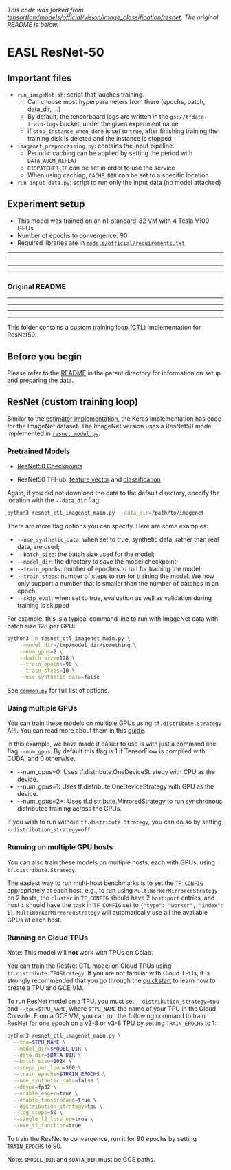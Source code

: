 *This code was forked from [tensorflow/models/official/vision/image_classification/resnet](https://github.com/tensorflow/models/tree/master/official/vision/image_classification/resnet). The original README is below.*

# EASL ResNet-50

## Important files

- `run_imageNet.sh`: script that lauches training.
  - Can choose most hyperparameters from there (epochs, batch, data_dir, ...)
  - By default, the tensorboard logs are written in the `gs://tfdata-train-logs` bucket, under the given experiment name
  - if `stop_instance_when_done` is set to `true`, after finishing training the training disk is deleted and the instance is stopped
- `imagenet_preprocessing.py`: contains the input pipeline.
  - Periodic caching can be applied by setting the period with `DATA_AUGM_REPEAT`
  - `DISPATCHER_IP` can be set in order to use the service
  - When using caching, `CACHE_DIR` can be set to a specific location
- `run_input_data.py`: script to run only the input data (no model attached)


## Experiment setup
- This model was trained on an n1-standard-32 VM with 4 Tesla V100 GPUs.
- Number of epochs to convergence: 90
- Required libraries are in [`models/official/requirements.txt`](https://gitlab.inf.ethz.ch/OU-KLIMOVIC/easl/ml_input_processing/-/blob/master/experiments/ml/models/official/requirements.txt)

----
----
----
----
### Original README

----
----
----
----


This folder contains a
[custom training loop (CTL)](#resnet-custom-training-loop) implementation for
ResNet50.

## Before you begin
Please refer to the [README](../README.md) in the parent directory for
information on setup and preparing the data.

## ResNet (custom training loop)

Similar to the [estimator implementation](../../../r1/resnet), the Keras
implementation has code for the ImageNet dataset. The ImageNet
version uses a ResNet50 model implemented in
[`resnet_model.py`](./resnet_model.py).


### Pretrained Models

* [ResNet50 Checkpoints](https://storage.googleapis.com/cloud-tpu-checkpoints/resnet/resnet50.tar.gz)

* ResNet50 TFHub: [feature vector](https://tfhub.dev/tensorflow/resnet_50/feature_vector/1)
and [classification](https://tfhub.dev/tensorflow/resnet_50/classification/1)

Again, if you did not download the data to the default directory, specify the
location with the `--data_dir` flag:

```bash
python3 resnet_ctl_imagenet_main.py --data_dir=/path/to/imagenet
```

There are more flag options you can specify. Here are some examples:

- `--use_synthetic_data`: when set to true, synthetic data, rather than real
data, are used;
- `--batch_size`: the batch size used for the model;
- `--model_dir`: the directory to save the model checkpoint;
- `--train_epochs`: number of epoches to run for training the model;
- `--train_steps`: number of steps to run for training the model. We now only
support a number that is smaller than the number of batches in an epoch.
- `--skip_eval`: when set to true, evaluation as well as validation during
training is skipped

For example, this is a typical command line to run with ImageNet data with
batch size 128 per GPU:

```bash
python3 -m resnet_ctl_imagenet_main.py \
    --model_dir=/tmp/model_dir/something \
    --num_gpus=2 \
    --batch_size=128 \
    --train_epochs=90 \
    --train_steps=10 \
    --use_synthetic_data=false
```

See [`common.py`](common.py) for full list of options.

### Using multiple GPUs

You can train these models on multiple GPUs using `tf.distribute.Strategy` API.
You can read more about them in this
[guide](https://www.tensorflow.org/guide/distribute_strategy).

In this example, we have made it easier to use is with just a command line flag
`--num_gpus`. By default this flag is 1 if TensorFlow is compiled with CUDA,
and 0 otherwise.

- --num_gpus=0: Uses tf.distribute.OneDeviceStrategy with CPU as the device.
- --num_gpus=1: Uses tf.distribute.OneDeviceStrategy with GPU as the device.
- --num_gpus=2+: Uses tf.distribute.MirroredStrategy to run synchronous
distributed training across the GPUs.

If you wish to run without `tf.distribute.Strategy`, you can do so by setting
`--distribution_strategy=off`.

### Running on multiple GPU hosts

You can also train these models on multiple hosts, each with GPUs, using
`tf.distribute.Strategy`.

The easiest way to run multi-host benchmarks is to set the
[`TF_CONFIG`](https://www.tensorflow.org/guide/distributed_training#TF_CONFIG)
appropriately at each host.  e.g., to run using `MultiWorkerMirroredStrategy` on
2 hosts, the `cluster` in `TF_CONFIG` should have 2 `host:port` entries, and
host `i` should have the `task` in `TF_CONFIG` set to `{"type": "worker",
"index": i}`.  `MultiWorkerMirroredStrategy` will automatically use all the
available GPUs at each host.

### Running on Cloud TPUs

Note: This model will **not** work with TPUs on Colab.

You can train the ResNet CTL model on Cloud TPUs using
`tf.distribute.TPUStrategy`. If you are not familiar with Cloud TPUs, it is
strongly recommended that you go through the
[quickstart](https://cloud.google.com/tpu/docs/quickstart) to learn how to
create a TPU and GCE VM.

To run ResNet model on a TPU, you must set `--distribution_strategy=tpu` and
`--tpu=$TPU_NAME`, where `$TPU_NAME` the name of your TPU in the Cloud Console.
From a GCE VM, you can run the following command to train ResNet for one epoch
on a v2-8 or v3-8 TPU by setting `TRAIN_EPOCHS` to 1:

```bash
python3 resnet_ctl_imagenet_main.py \
  --tpu=$TPU_NAME \
  --model_dir=$MODEL_DIR \
  --data_dir=$DATA_DIR \
  --batch_size=1024 \
  --steps_per_loop=500 \
  --train_epochs=$TRAIN_EPOCHS \
  --use_synthetic_data=false \
  --dtype=fp32 \
  --enable_eager=true \
  --enable_tensorboard=true \
  --distribution_strategy=tpu \
  --log_steps=50 \
  --single_l2_loss_op=true \
  --use_tf_function=true
```

To train the ResNet to convergence, run it for 90 epochs by setting
`TRAIN_EPOCHS` to 90.

Note: `$MODEL_DIR` and `$DATA_DIR` must be GCS paths.
